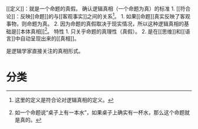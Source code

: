 [[定义]]：就是一个命题的真假。
确认逻辑真相（一个命题为真）的标准
	1. [[符合论]]：反映[[命题]]的与[[客观事实]]之间的关系[^2]。
		1. 如果[[命题]]真实反映了客观事物，则命题为真。
		2. 因为命题的真假取决于现实情况，所以这种逻辑真相的基础是[[本体真相]][^1]。
特性
	1. 只关乎命题的真理性（真假）。
	2. 是在[[思维]]和[[语言]]中自动呈现出来的[[真相]]。

是逻辑学家直接关注的真相形式。
# 分类

[^1]: 如一个命题说“桌子上有一本水”，如果桌子上确实有一杯水，那么这个命题就是真的。
[^2]: 这里的定义是符合论对逻辑真相的定义。